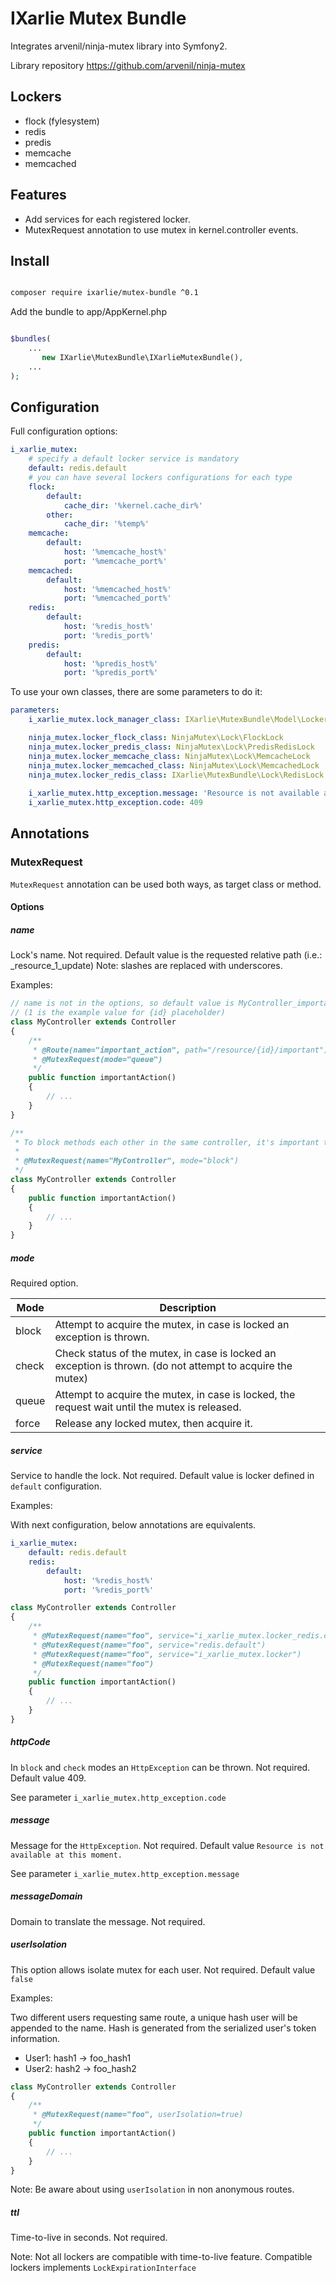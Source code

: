 IXarlie Mutex Bundle
===========================

Integrates arvenil/ninja-mutex library into Symfony2.

Library repository https://github.com/arvenil/ninja-mutex

## Lockers
* flock (fylesystem)
* redis
* predis
* memcache
* memcached

## Features
* Add services for each registered locker.
* MutexRequest annotation to use mutex in kernel.controller events.


## Install

```sh

composer require ixarlie/mutex-bundle ^0.1

```

Add the bundle to app/AppKernel.php

```php

$bundles(
    ...
       new IXarlie\MutexBundle\IXarlieMutexBundle(),
    ...
);

```

## Configuration

Full configuration options:
```yaml
i_xarlie_mutex:
    # specify a default locker service is mandatory
    default: redis.default
    # you can have several lockers configurations for each type
    flock:
        default:
            cache_dir: '%kernel.cache_dir%'
        other:
            cache_dir: '%temp%'
    memcache:
        default:
            host: '%memcache_host%'
            port: '%memcache_port%'
    memcached:
        default:
            host: '%memcached_host%'
            port: '%memcached_port%'    
    redis:
        default:
            host: '%redis_host%'
            port: '%redis_port%'
    predis:
        default:
            host: '%predis_host%'
            port: '%predis_port%'
```

To use your own classes, there are some parameters to do it:
```yaml
parameters:
    i_xarlie_mutex.lock_manager_class: IXarlie\MutexBundle\Model\LockerManager

    ninja_mutex.locker_flock_class: NinjaMutex\Lock\FlockLock
    ninja_mutex.locker_predis_class: NinjaMutex\Lock\PredisRedisLock
    ninja_mutex.locker_memcache_class: NinjaMutex\Lock\MemcacheLock
    ninja_mutex.locker_memcached_class: NinjaMutex\Lock\MemcachedLock
    ninja_mutex.locker_redis_class: IXarlie\MutexBundle\Lock\RedisLock
    
    i_xarlie_mutex.http_exception.message: 'Resource is not available at this moment.'
    i_xarlie_mutex.http_exception.code: 409
```

## Annotations

### MutexRequest

`MutexRequest` annotation can be used both ways, as target class or method.

#### Options

##### name

Lock's name. Not required. Default value is the requested relative path (i.e.: _resource_1_update)
Note: slashes are replaced with underscores.

Examples:

```php
// name is not in the options, so default value is MyController_importantAction__resource_1_important
// (1 is the example value for {id} placeholder)
class MyController extends Controller
{
    /**
     * @Route(name="important_action", path="/resource/{id}/important")
     * @MutexRequest(mode="queue")
     */
    public function importantAction()
    {
        // ...
    }
}
```

```php
/**
 * To block methods each other in the same controller, it's important to use a custom name.
 *
 * @MutexRequest(name="MyController", mode="block")
 */
class MyController extends Controller
{
    public function importantAction()
    {
        // ...
    }
}
```

##### mode

Required option.

| Mode  | Description   |
| ----- | ------------- |
| block | Attempt to acquire the mutex, in case is locked an exception is thrown. |
| check | Check status of the mutex, in case is locked an exception is thrown. (do not attempt to acquire the mutex) |
| queue | Attempt to acquire the mutex, in case is locked, the request wait until the mutex is released. |
| force | Release any locked mutex, then acquire it. |

##### service

Service to handle the lock. Not required. Default value is locker defined in `default` configuration.

Examples:

With next configuration, below annotations are equivalents.
```yaml
i_xarlie_mutex:
    default: redis.default    
    redis:
        default:
            host: '%redis_host%'
            port: '%redis_port%'
```
```php
class MyController extends Controller
{
    /**
     * @MutexRequest(name="foo", service="i_xarlie_mutex.locker_redis.default")
     * @MutexRequest(name="foo", service="redis.default")
     * @MutexRequest(name="foo", service="i_xarlie_mutex.locker")
     * @MutexRequest(name="foo")
     */
    public function importantAction()
    {
        // ...
    }
}
```

##### httpCode

In `block` and `check` modes an `HttpException` can be thrown. Not required. Default value 409.

See parameter `i_xarlie_mutex.http_exception.code`

##### message

Message for the `HttpException`. Not required. Default value `Resource is not available at this moment.`

See parameter `i_xarlie_mutex.http_exception.message`

##### messageDomain

Domain to translate the message. Not required.

##### userIsolation

This option allows isolate mutex for each user. Not required. Default value `false`

Examples:

Two different users requesting same route, a unique hash user will be appended to the name.
Hash is generated from the serialized user's token information.
 
* User1: hash1 -> foo_hash1
* User2: hash2 -> foo_hash2

```php
class MyController extends Controller
{
    /**
     * @MutexRequest(name="foo", userIsolation=true)
     */
    public function importantAction()
    {
        // ...
    }
}
```

Note: Be aware about using `userIsolation` in non anonymous routes.

##### ttl

Time-to-live in seconds. Not required.

Note: Not all lockers are compatible with time-to-live feature. Compatible lockers implements `LockExpirationInterface`
